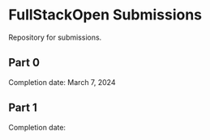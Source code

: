 # FullStackOpen Submissions
Repository for submissions.
## Part 0
Completion date: March 7, 2024
## Part 1
Completion date: